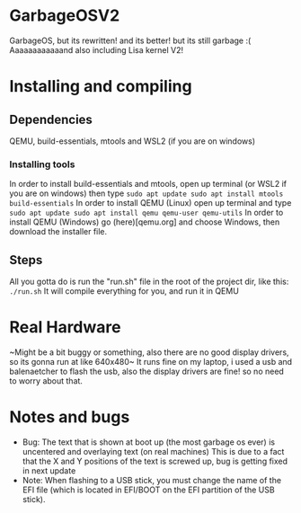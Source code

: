 # GarbageOSV2
GarbageOS, but its rewritten! and its better! but its still garbage :(
Aaaaaaaaaaaand also including Lisa kernel V2!
# Installing and compiling
## Dependencies
QEMU, build-essentials, mtools and WSL2 (if you are on windows)
### Installing tools
In order to install build-essentials and mtools, open up terminal (or WSL2 if you are on windows)
then type
`sudo apt update
sudo apt install mtools build-essentials`
In order to install QEMU (Linux) open up terminal and type
`sudo apt update
sudo apt install qemu qemu-user qemu-utils`
In order to install QEMU (Windows) go (here)[qemu.org] and choose Windows, then download the installer file.
## Steps
All you gotta do is run the "run.sh" file in the root of the project dir, like this:
`./run.sh`
It will compile everything for you, and run it in QEMU
# Real Hardware
~Might be a bit buggy or something, also there are no good display drivers, so its gonna run at like 640x480~ It runs fine on my laptop, i used a usb and balenaetcher to flash the usb, also the display drivers are fine! so no need to worry about that.
# Notes and bugs
* Bug: The text that is shown at boot up (the most garbage os ever) is uncentered and overlaying text (on real machines) This is due to a fact that the X and Y positions of the text is screwed up, bug is getting fixed in next update
* Note: When flashing to a USB stick, you must change the name of the EFI file (which is located in EFI/BOOT on the EFI partition of the USB stick).
